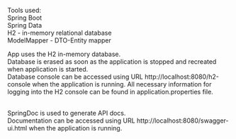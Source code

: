 Tools used:<br/>
Spring Boot<br/>
Spring Data<br/>
H2 - in-memory relational database<br/>
ModelMapper - DTO-Entity mapper<br/>

App uses the H2 in-memory database.<br/>
Database is erased as soon as the application is stopped and recreated when application is started.<br/>
Database console can be accessed using URL http://localhost:8080/h2-console 
when the application is running. All necessary information for logging into the H2 console 
can be found in application.properties file.<br/><br/>

SpringDoc is used to generate API docs.<br/>
Documentation can be accessed using URL http://localhost:8080/swagger-ui.html when the application is running.<br/><br/>
